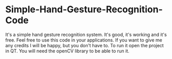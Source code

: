 # Simple-Hand-Gesture-Recognition-Code
It's a simple hand gesture recognition system.
It's good, it's working and it's free.
Feel free to use this code in your applications.
If you want to give me any credits I will be happy, but you don't have to.
To run it open the project in QT. You will need the openCV library to be able to run it.
